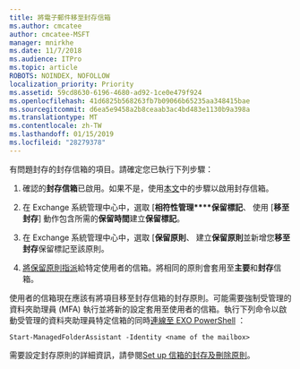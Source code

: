 ```yaml
---
title: 將電子郵件移至封存信箱
ms.author: cmcatee
author: cmcatee-MSFT
manager: mnirkhe
ms.date: 11/7/2018
ms.audience: ITPro
ms.topic: article
ROBOTS: NOINDEX, NOFOLLOW
localization_priority: Priority
ms.assetid: 59cd8630-6196-4680-ad92-1ce0e479f924
ms.openlocfilehash: 41d6825b568263fb7b09066b65235aa348415bae
ms.sourcegitcommit: d6ea5e9458a2b8ceaab3ac4bd483e1130b9a398a
ms.translationtype: MT
ms.contentlocale: zh-TW
ms.lasthandoff: 01/15/2019
ms.locfileid: "28279378"
---
```

有問題封存的封存信箱的項目。請確定您已執行下列步驟：
  
1. 確認的**封存信箱**已啟用。如果不是，使用[本文](https://docs.microsoft.com/en-us/office365/securitycompliance/enable-archive-mailboxes)中的步驟以啟用封存信箱。 
    
2. 在 Exchange 系統管理中心中，選取 [**相符性管理****保留標記**、 使用 [**移至封存**] 動作包含所需的**保留時間**建立**保留標記**。
    
3. 在 Exchange 系統管理中心中，選取 [**保留原則**、 建立**保留原則**並新增您**移至封存**保留標記至該原則。 
    
4. [將保留原則指派](https://docs.microsoft.com/en-us/exchange/security-and-compliance/messaging-records-management/apply-retention-policy)給特定使用者的信箱。將相同的原則會套用至**主要**和**封存**信箱。 
    
使用者的信箱現在應該有將項目移至封存信箱的封存原則。可能需要強制受管理的資料夾助理員 (MFA) 執行並將新的設定套用至使用者的信箱。執行下列命令以啟動受管理的資料夾助理員特定信箱的同時[連線至 EXO PowerShell](https://docs.microsoft.com/en-us/powershell/exchange/exchange-online/connect-to-exchange-online-powershell/connect-to-exchange-online-powershell?view=exchange-ps) ： 
  
```
Start-ManagedFolderAssistant -Identity <name of the mailbox>
```

需要設定封存原則的詳細資訊，請參閱[Set up 信箱的封存及刪除原則](https://docs.microsoft.com/en-us/office365/securitycompliance/set-up-an-archive-and-deletion-policy-for-mailboxes#step-1-enable-archive-mailboxes-for-users)。
  

